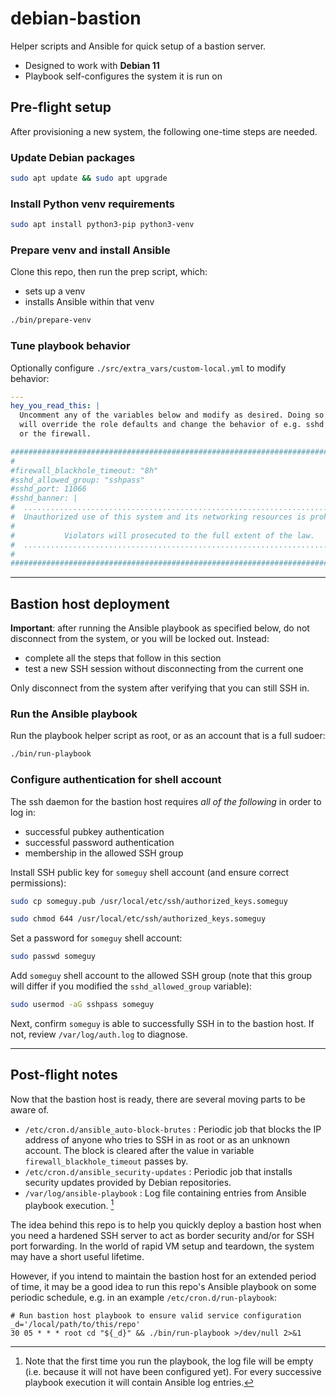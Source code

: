 # debian-bastion

Helper scripts and Ansible for quick setup of a bastion server.

* Designed to work with **Debian 11**
* Playbook self-configures the system it is run on

## Pre-flight setup

After provisioning a new system, the following one-time steps are needed.

### Update Debian packages

```bash
sudo apt update && sudo apt upgrade
```

### Install Python venv requirements

```bash
sudo apt install python3-pip python3-venv
```

### Prepare venv and install Ansible

Clone this repo, then run the prep script, which:
* sets up a venv
* installs Ansible within that venv

```bash
./bin/prepare-venv
```

### Tune playbook behavior

Optionally configure `./src/extra_vars/custom-local.yml` to modify behavior:
```yaml
---
hey_you_read_this: |
  Uncomment any of the variables below and modify as desired. Doing so
  will override the role defaults and change the behavior of e.g. sshd
  or the firewall.

##############################################################################
#
#firewall_blackhole_timeout: "8h"
#sshd_allowed_group: "sshpass"
#sshd_port: 11066
#sshd_banner: |
#  ...........................................................................
#  Unauthorized use of this system and its networking resources is prohibited.
#
#           Violators will prosecuted to the full extent of the law.
#  ...........................................................................
#
##############################################################################
```

----------

## Bastion host deployment

**Important**: after running the Ansible playbook as specified below, do not disconnect from the system, or you will be locked out. Instead:
* complete all the steps that follow in this section
* test a new SSH session without disconnecting from the current one

Only disconnect from the system after verifying that you can still SSH in.

### Run the Ansible playbook

Run the playbook helper script as root, or as an account that is a full sudoer:
```bash
./bin/run-playbook
```

### Configure authentication for shell account

The ssh daemon for the bastion host requires *all of the following* in order to log in:
* successful pubkey authentication
* successful password authentication
* membership in the allowed SSH group

Install SSH public key for `someguy` shell account (and ensure correct permissions):
```bash
sudo cp someguy.pub /usr/local/etc/ssh/authorized_keys.someguy
```
```bash
sudo chmod 644 /usr/local/etc/ssh/authorized_keys.someguy
```

Set a password for `someguy` shell account:
```bash
sudo passwd someguy
```

Add `someguy` shell account to the allowed SSH group (note that this group will differ if you modified the `sshd_allowed_group` variable):
```bash
sudo usermod -aG sshpass someguy
```

Next, confirm `someguy` is able to successfully SSH in to the bastion host. If not, review `/var/log/auth.log` to diagnose.

----------

## Post-flight notes

Now that the bastion host is ready, there are several moving parts to be aware of.

* `/etc/cron.d/ansible_auto-block-brutes` : Periodic job that blocks the IP address of anyone who tries to SSH in as root or as an unknown account. The block is cleared after the value in variable `firewall_blackhole_timeout` passes by.
* `/etc/cron.d/ansible_security-updates` : Periodic job that installs security updates provided by Debian repositories.
* `/var/log/ansible-playbook` : Log file containing entries from Ansible playbook execution. [^playbook_log]

[^playbook_log]: Note that the first time you run the playbook, the log file will be empty (i.e. because it will not have been configured yet). For every successive playbook execution it will contain Ansible log entries.

The idea behind this repo is to help you quickly deploy a bastion host when you need a hardened SSH server to act as border security and/or for SSH port forwarding. In the world of rapid VM setup and teardown, the system may have a short useful lifetime.

However, if you intend to maintain the bastion host for an extended period of time, it may be a good idea to run this repo's Ansible playbook on some periodic schedule, e.g. in an example `/etc/cron.d/run-playbook`:

```
# Run bastion host playbook to ensure valid service configuration
_d='/local/path/to/this/repo'
30 05 * * * root cd "${_d}" && ./bin/run-playbook >/dev/null 2>&1
```
